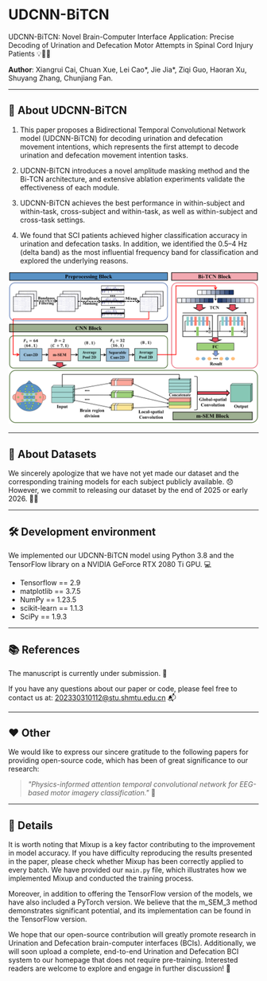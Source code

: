 # UDCNN-BiTCN  
UDCNN-BiTCN: Novel Brain-Computer Interface Application: Precise Decoding of Urination and Defecation Motor Attempts in Spinal Cord Injury Patients 💡🚽💩

**Author**: Xiangrui Cai, Chuan Xue, Lei Cao*, Jie Jia*, Ziqi Guo, Haoran Xu, Shuyang Zhang, Chunjiang Fan.

---

## 🧠 About UDCNN-BiTCN  
1. This paper proposes a Bidirectional Temporal Convolutional Network model (UDCNN-BiTCN) for decoding urination and defecation movement intentions, which represents the first attempt to decode urination and defecation movement intention tasks. 

2. UDCNN-BiTCN introduces a novel amplitude masking method and the Bi-TCN architecture, and extensive ablation experiments validate the effectiveness of each module. 

3. UDCNN-BiTCN achieves the best performance in within-subject and within-task, cross-subject and within-task, as well as within-subject and cross-task settings. 

4. We found that SCI patients achieved higher classification accuracy in urination and defecation tasks. In addition, we identified the 0.5–4 Hz (delta band) as the most influential frequency band for classification and explored the underlying reasons.

![Model](./model.png)

---

## 📁 About Datasets  
We sincerely apologize that we have not yet made our dataset and the corresponding training models for each subject publicly available. 😞 However, we commit to releasing our dataset by the end of 2025 or early 2026. 📅✅

---

## 🛠️ Development environment  
We implemented our UDCNN-BiTCN model using Python 3.8 and the TensorFlow library on a NVIDIA GeForce RTX 2080 Ti GPU. 💻

- Tensorflow == 2.9  
- matplotlib == 3.7.5  
- NumPy == 1.23.5  
- scikit-learn == 1.1.3  
- SciPy == 1.9.3  

---

## 📚 References  
The manuscript is currently under submission. 📝

If you have any questions about our paper or code, please feel free to contact us at: 202330310112@stu.shmtu.edu.cn 📬

---

## ❤️ Other  
We would like to express our sincere gratitude to the following papers for providing open-source code, which has been of great significance to our research:

> *"Physics-informed attention temporal convolutional network for EEG-based motor imagery classification."* 🧪

---

## 🧩 Details  
It is worth noting that Mixup is a key factor contributing to the improvement in model accuracy. If you have difficulty reproducing the results presented in the paper, please check whether Mixup has been correctly applied to every batch. We have provided our `main.py` file, which illustrates how we implemented Mixup and conducted the training process. 

Moreover, in addition to offering the TensorFlow version of the models, we have also included a PyTorch version. We believe that the m_SEM_3 method demonstrates significant potential, and its implementation can be found in the TensorFlow version. 

We hope that our open-source contribution will greatly promote research in Urination and Defecation brain-computer interfaces (BCIs). Additionally, we will soon upload a complete, end-to-end Urination and Defecation BCI system to our homepage that does not require pre-training. Interested readers are welcome to explore and engage in further discussion! 👋

